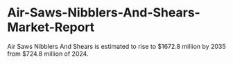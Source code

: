 # Air-Saws-Nibblers-And-Shears-Market-Report
Air Saws Nibblers And Shears is estimated to rise to $1672.8 million by 2035 from $724.8 million of 2024.
